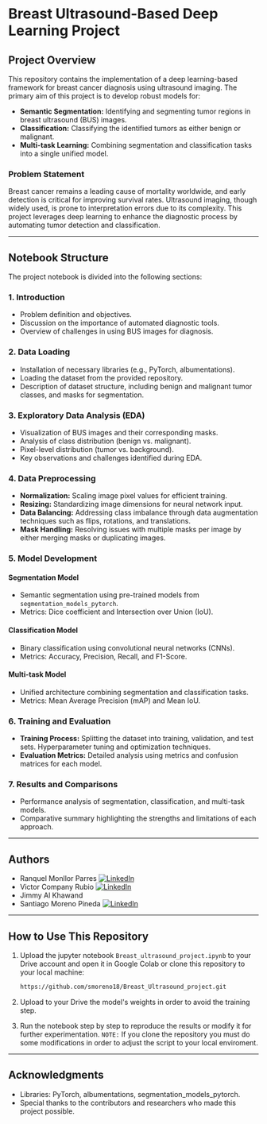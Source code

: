 # Breast Ultrasound-Based Deep Learning Project

## **Project Overview**
This repository contains the implementation of a deep learning-based framework for breast cancer diagnosis using ultrasound imaging. The primary aim of this project is to develop robust models for:
- **Semantic Segmentation:** Identifying and segmenting tumor regions in breast ultrasound (BUS) images.
- **Classification:** Classifying the identified tumors as either benign or malignant.
- **Multi-task Learning:** Combining segmentation and classification tasks into a single unified model.

### **Problem Statement**
Breast cancer remains a leading cause of mortality worldwide, and early detection is critical for improving survival rates. Ultrasound imaging, though widely used, is prone to interpretation errors due to its complexity. This project leverages deep learning to enhance the diagnostic process by automating tumor detection and classification.

---

## **Notebook Structure**
The project notebook is divided into the following sections:

### **1. Introduction**
- Problem definition and objectives.
- Discussion on the importance of automated diagnostic tools.
- Overview of challenges in using BUS images for diagnosis.

### **2. Data Loading**
- Installation of necessary libraries (e.g., PyTorch, albumentations).
- Loading the dataset from the provided repository.
- Description of dataset structure, including benign and malignant tumor classes, and masks for segmentation.

### **3. Exploratory Data Analysis (EDA)**
- Visualization of BUS images and their corresponding masks.
- Analysis of class distribution (benign vs. malignant).
- Pixel-level distribution (tumor vs. background).
- Key observations and challenges identified during EDA.

### **4. Data Preprocessing**
- **Normalization:** Scaling image pixel values for efficient training.
- **Resizing:** Standardizing image dimensions for neural network input.
- **Data Balancing:** Addressing class imbalance through data augmentation techniques such as flips, rotations, and translations.
- **Mask Handling:** Resolving issues with multiple masks per image by either merging masks or duplicating images.

### **5. Model Development**
#### **Segmentation Model**
- Semantic segmentation using pre-trained models from `segmentation_models_pytorch`.
- Metrics: Dice coefficient and Intersection over Union (IoU).

#### **Classification Model**
- Binary classification using convolutional neural networks (CNNs).
- Metrics: Accuracy, Precision, Recall, and F1-Score.

#### **Multi-task Model**
- Unified architecture combining segmentation and classification tasks.
- Metrics: Mean Average Precision (mAP) and Mean IoU.

### **6. Training and Evaluation**
- **Training Process:** Splitting the dataset into training, validation, and test sets. Hyperparameter tuning and optimization techniques.
- **Evaluation Metrics:** Detailed analysis using metrics and confusion matrices for each model.

### **7. Results and Comparisons**
- Performance analysis of segmentation, classification, and multi-task models.
- Comparative summary highlighting the strengths and limitations of each approach.

---

## **Authors**
- Ranquel Monllor Parres [![LinkedIn](https://img.shields.io/badge/LinkedIn-blue?logo=linkedin)](https://www.linkedin.com/in/raquel-monllor-parres/)
- Victor Company Rubio [![LinkedIn](https://img.shields.io/badge/LinkedIn-blue?logo=linkedin)](https://www.linkedin.com/in/victor-company-rubio-bb287b25b/)
- Jimmy Al Khawand 
- Santiago Moreno Pineda [![LinkedIn](https://img.shields.io/badge/LinkedIn-blue?logo=linkedin)](https://www.linkedin.com/in/santiago-moreno-pineda-6a814a231/)

---

## **How to Use This Repository**
1. Upload the jupyter notebook `Breast_ultrasound_project.ipynb` to your Drive account and open it in Google Colab or clone this repository to your local machine:
   ```bash
   https://github.com/smoreno18/Breast_Ultrasound_project.git
   ```

2. Upload to your Drive the model's weights in order to avoid the training step.

  
4. Run the notebook step by step to reproduce the results or modify it for further experimentation.
   `NOTE:` If you clone the repository you must do some modifications in order to adjust the script to your local enviroment.
---



## **Acknowledgments**
- Libraries: PyTorch, albumentations, segmentation_models_pytorch.
- Special thanks to the contributors and researchers who made this project possible.

